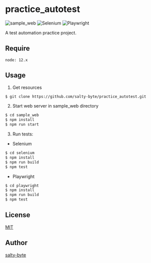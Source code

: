 practice_autotest
========
![sample_web](https://github.com/salty-byte/practice_autotest/workflows/sample_web/badge.svg)
![Selenium](https://github.com/salty-byte/practice_autotest/workflows/selenium/badge.svg)
![Playwright](https://github.com/salty-byte/practice_autotest/workflows/playwright/badge.svg)  

A test automation practice project.

## Require

```
node: 12.x
```

## Usage

1. Get resources
```sh
$ git clone https://github.com/salty-byte/practice_autotest.git
```

2. Start web server in sample_web directory
```sh
$ cd sample_web
$ npm install
$ npm run start
```

3. Run tests:

* Selenium
```sh
$ cd selenium
$ npm install
$ npm run build
$ npm test
```

* Playwright
```sh
$ cd playwright
$ npm install
$ npm run build
$ npm test
```

## License

[MIT](https://github.com/salty-byte/practice_autotest/blob/master/LICENSE)

## Author

[salty-byte](https://github.com/salty-byte/)
